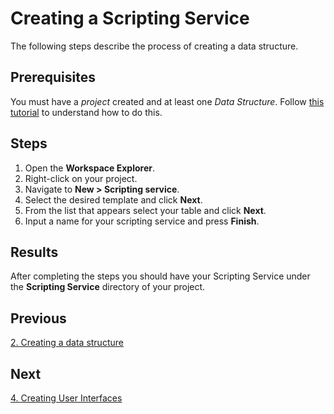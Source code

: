 # Creating a Scripting Service 

The following steps describe the process of creating a data structure.

## Prerequisites

You must have a _project_ created and at least one _Data Structure_. Follow [this tutorial](1.DataStructures.md) to understand how to do this.

## Steps

1. Open the **Workspace Explorer**.
2. Right-click on your project.
3. Navigate to **New > Scripting service**.
4. Select the desired template and click **Next**.
5. From the list that appears select your table and click **Next**.
6. Input a name for your scripting service and press **Finish**.

## Results

After completing the steps you should have your Scripting Service under the **Scripting Service** directory of your project.

## Previous

[2. Creating a data structure](2.DataStructures.md)

## Next

[4. Creating User Interfaces](4.UserInterfaces.md)
